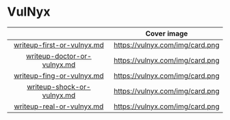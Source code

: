 # VulNyx

<table data-view="cards"><thead><tr><th align="center"></th><th data-hidden data-card-cover data-type="image">Cover image</th></tr></thead><tbody><tr><td align="center"><a data-mention href="writeup-first-or-vulnyx.md">writeup-first-or-vulnyx.md</a></td><td><a href="https://vulnyx.com/img/card.png">https://vulnyx.com/img/card.png</a></td></tr><tr><td align="center"><a data-mention href="writeup-doctor-or-vulnyx.md">writeup-doctor-or-vulnyx.md</a></td><td><a href="https://vulnyx.com/img/card.png">https://vulnyx.com/img/card.png</a></td></tr><tr><td align="center"><a data-mention href="writeup-fing-or-vulnyx.md">writeup-fing-or-vulnyx.md</a></td><td><a href="https://vulnyx.com/img/card.png">https://vulnyx.com/img/card.png</a></td></tr><tr><td align="center"><a data-mention href="writeup-shock-or-vulnyx.md">writeup-shock-or-vulnyx.md</a></td><td><a href="https://vulnyx.com/img/card.png">https://vulnyx.com/img/card.png</a></td></tr><tr><td align="center"><a data-mention href="writeup-real-or-vulnyx.md">writeup-real-or-vulnyx.md</a></td><td><a href="https://vulnyx.com/img/card.png">https://vulnyx.com/img/card.png</a></td></tr></tbody></table>


